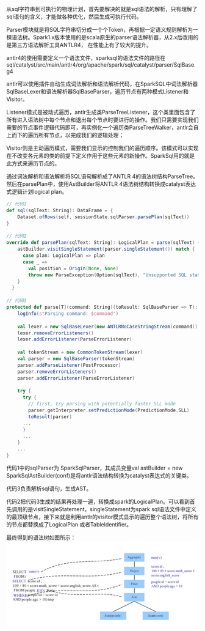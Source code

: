 
从sql字符串到可执行的物理计划，首先要解决的就是sql语法的解析，只有理解了sql语句的含义，才能做各种优化，然后生成可执行代码。

Parser模块就是将SQL字符串切分成一个个Token，再根据一定语义规则解析为一棵语法树。Spark1.x版本使用的是scala原生的parser语法解析器，从2.x后改用的是第三方语法解析工具ANTLR4， 在性能上有了较大的提升。

antlr4的使用需要定义一个语法文件，sparksql的语法文件的路径在sql/catalyst/src/main/antlr4/org/apache/spark/sql/catalyst/parser/SqlBase.g4

antlr可以使用插件自动生成词法解析和语法解析代码，在SparkSQL中词法解析器SqlBaseLexer和语法解析器SqlBaseParser，遍历节点有两种模式Listener和Visitor。

Listener模式是被动式遍历，antlr生成类ParseTreeListener，这个类里面包含了所有进入语法树中每个节点和退出每个节点时要进行的操作。我们只需要实现我们需要的节点事件逻辑代码即可，再实例化一个遍历类ParseTreeWalker，antlr会自上而下的遍历所有节点，以完成我们的逻辑处理；

Visitor则是主动遍历模式，需要我们显示的控制我们的遍历顺序。该模式可以实现在不改变各元素的类的前提下定义作用于这些元素的新操作。SparkSql用的就是此方式来遍历节点的。


通过词法解析和语法解析将SQL语句解析成了ANTLR 4的语法树结构ParseTree。然后在parsePlan中，使用AstBuilder将ANTLR 4语法树结构转换成catalyst表达式逻辑计划logical plan。


```scala
// 代码1
def sql(sqlText: String): DataFrame = {
    Dataset.ofRows(self, sessionState.sqlParser.parsePlan(sqlText))
}

// 代码2
override def parsePlan(sqlText: String): LogicalPlan = parse(sqlText) { parser =>
    astBuilder.visitSingleStatement(parser.singleStatement()) match {
      case plan: LogicalPlan => plan
      case _ =>
        val position = Origin(None, None)
        throw new ParseException(Option(sqlText), "Unsupported SQL statement", position, position)
    }
  }

// 代码3
protected def parse[T](command: String)(toResult: SqlBaseParser => T): T = {
    logInfo(s"Parsing command: $command")

    val lexer = new SqlBaseLexer(new ANTLRNoCaseStringStream(command))
    lexer.removeErrorListeners()
    lexer.addErrorListener(ParseErrorListener)

    val tokenStream = new CommonTokenStream(lexer)
    val parser = new SqlBaseParser(tokenStream)
    parser.addParseListener(PostProcessor)
    parser.removeErrorListeners()
    parser.addErrorListener(ParseErrorListener)

    try {
      try {
        // first, try parsing with potentially faster SLL mode
        parser.getInterpreter.setPredictionMode(PredictionMode.SLL)
        toResult(parser)
      ...
      }
      ...
    }
    ...
}
```

代码1中的sqlParser为 SparkSqlParser，其成员变量val astBuilder = new SparkSqlAstBuilder(conf)是将antlr语法结构转换为catalyst表达式的关键类。

代码3负责解析sql语句，生成AST。

代码2把代码3生成的结果再处理一遍，转换成spark的LogicalPlan。可以看到首先调用的是visitSingleStatement，singleStatement为spark sql语法文件中定义的最顶级节点，接下来就是利用antlr的visitor模式显示的遍历整个语法树，将所有的节点都替换成了LogicalPlan 或者TableIdentifier。

最终得到的语法树如图所示：
![](images/Dingtalk_20211229151744.jpg)








